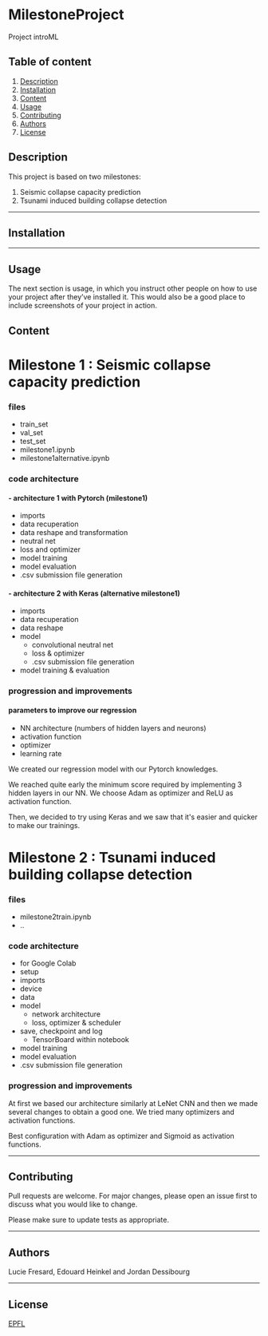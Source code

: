 # MilestoneProject
Project introML

## Table of content
1. [Description](#description)
2. [Installation](#installation)
3. [Content](#content)
4. [Usage](#usage)
5. [Contributing](#content)
6. [Authors](#authors)
7. [License](#license)



## Description
This project is based on two milestones:
1. Seismic collapse capacity prediction
2. Tsunami induced building collapse detection

---

## Installation

---

## Usage

The next section is usage, in which you instruct other people on how to use your project after they’ve installed it. This would also be a good place to include screenshots of your project in action.

## Content

# Milestone 1 : Seismic collapse capacity prediction

### files 
- train_set
- val_set
- test_set
- milestone1.ipynb
- milestone1alternative.ipynb

### code architecture 

#### - architecture 1 with Pytorch (milestone1)
- imports
- data recuperation
- data reshape and transformation
- neutral net
- loss and optimizer
- model training
- model evaluation
- .csv submission file generation

#### - architecture 2 with Keras (alternative milestone1)
- imports
- data recuperation
- data reshape
- model  
  - convolutional neutral net
  - loss & optimizer
  - .csv submission file generation
- model training & evaluation

### progression and improvements

#### parameters to improve our regression
- NN architecture (numbers of hidden layers and neurons)
- activation function
- optimizer
- learning rate

We created our regression model with our Pytorch knowledges.

We reached quite early the minimum score required by implementing 3 hidden layers in our NN.
We choose Adam as optimizer and ReLU as activation function.

Then, we decided to try using Keras and we saw that it's easier and quicker to make our trainings.




# Milestone 2 : Tsunami induced building collapse detection

### files 
- milestone2train.ipynb
- ..

### code architecture 
- for Google Colab
- setup
- imports
- device 
- data
- model 
  - network architecture
  - loss, optimizer & scheduler
- save, checkpoint and log
  - TensorBoard within notebook
- model training
- model evaluation
- .csv submission file generation

### progression and improvements
At first we based our architecture similarly at LeNet CNN and then we made several changes to obtain a good one.
We tried many optimizers and activation functions. 

Best configuration with Adam as optimizer and Sigmoid as activation functions.



--- 

## Contributing
Pull requests are welcome. For major changes, please open an issue first to discuss what you would like to change.

Please make sure to update tests as appropriate.

--- 

## Authors
Lucie Fresard, Edouard Heinkel and Jordan Dessibourg

---

## License
[EPFL](https://choosealicense.com/licenses/epfl/)
